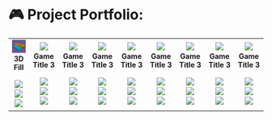 # 🎮 Project Portfolio:
<table> <tr> 
<!-- Game 1 -->
<td align="center">
  <img src="https://github.com/saitwalmayur/saitwalmayur/blob/main/icon/fill3d.png" width="100"/><br/>
  <strong>3D Fill</strong><br/><br/>
  <a href="https://www.gamepix.com/play/3d-fill" target="_blank">
    <img src="https://img.shields.io/badge/Play_Store-3DDC84?style=for-the-badge&logo=google-play&logoColor=white"/>
  </a><br/>
  <a href="https://www.gamepix.com/play/3d-fill" target="_blank">
    <img src="https://img.shields.io/badge/App_Store-0D96F6?style=for-the-badge&logo=app-store&logoColor=white"/>
  </a><br/>
  <a href="https://www.gamepix.com/play/3d-fill" target="_blank">
    <img src="https://img.shields.io/badge/WebGL_Play-FF6C37?style=for-the-badge&logo=unity&logoColor=white"/>
  </a>
</td>
<!-- Game 2 -->
<td align="center">
  <img src="https://via.placeholder.com/100" width="100"/><br/>
  <strong>Game Title 3</strong><br/><br/>
  <a href="https://play.google.com/store/apps/details?id=yourgameid" target="_blank">
    <img src="https://img.shields.io/badge/Play_Store-3DDC84?style=for-the-badge&logo=google-play&logoColor=white"/>
  </a><br/>
  <a href="https://apps.apple.com/app/yourgameid" target="_blank">
    <img src="https://img.shields.io/badge/App_Store-0D96F6?style=for-the-badge&logo=app-store&logoColor=white"/>
  </a><br/>
  <a href="https://github.com/saitwalmayur/saitwalmayur/blob/main/Project.md" target="_blank">
    <img src="https://img.shields.io/badge/WebGL_Play-FF6C37?style=for-the-badge&logo=unity&logoColor=white"/>
  </a>
</td>
<td align="center">
  <img src="https://via.placeholder.com/100" width="100"/><br/>
  <strong>Game Title 3</strong><br/><br/>
  <a href="https://play.google.com/store/apps/details?id=yourgameid" target="_blank">
    <img src="https://img.shields.io/badge/Play_Store-3DDC84?style=for-the-badge&logo=google-play&logoColor=white"/>
  </a><br/>
  <a href="https://apps.apple.com/app/yourgameid" target="_blank">
    <img src="https://img.shields.io/badge/App_Store-0D96F6?style=for-the-badge&logo=app-store&logoColor=white"/>
  </a><br/>
  <a href="https://github.com/saitwalmayur/saitwalmayur/blob/main/Project.md" target="_blank">
    <img src="https://img.shields.io/badge/WebGL_Play-FF6C37?style=for-the-badge&logo=unity&logoColor=white"/>
  </a>
</td>
<td align="center">
  <img src="https://via.placeholder.com/100" width="100"/><br/>
  <strong>Game Title 3</strong><br/><br/>
  <a href="https://play.google.com/store/apps/details?id=yourgameid" target="_blank">
    <img src="https://img.shields.io/badge/Play_Store-3DDC84?style=for-the-badge&logo=google-play&logoColor=white"/>
  </a><br/>
  <a href="https://apps.apple.com/app/yourgameid" target="_blank">
    <img src="https://img.shields.io/badge/App_Store-0D96F6?style=for-the-badge&logo=app-store&logoColor=white"/>
  </a><br/>
  <a href="https://github.com/saitwalmayur/saitwalmayur/blob/main/Project.md" target="_blank">
    <img src="https://img.shields.io/badge/WebGL_Play-FF6C37?style=for-the-badge&logo=unity&logoColor=white"/>
  </a>
</td>
<td align="center">
  <img src="https://via.placeholder.com/100" width="100"/><br/>
  <strong>Game Title 3</strong><br/><br/>
  <a href="https://play.google.com/store/apps/details?id=yourgameid" target="_blank">
    <img src="https://img.shields.io/badge/Play_Store-3DDC84?style=for-the-badge&logo=google-play&logoColor=white"/>
  </a><br/>
  <a href="https://apps.apple.com/app/yourgameid" target="_blank">
    <img src="https://img.shields.io/badge/App_Store-0D96F6?style=for-the-badge&logo=app-store&logoColor=white"/>
  </a><br/>
  <a href="https://github.com/saitwalmayur/saitwalmayur/blob/main/Project.md" target="_blank">
    <img src="https://img.shields.io/badge/WebGL_Play-FF6C37?style=for-the-badge&logo=unity&logoColor=white"/>
  </a>
</td>
<td align="center">
  <img src="https://via.placeholder.com/100" width="100"/><br/>
  <strong>Game Title 3</strong><br/><br/>
  <a href="https://play.google.com/store/apps/details?id=yourgameid" target="_blank">
    <img src="https://img.shields.io/badge/Play_Store-3DDC84?style=for-the-badge&logo=google-play&logoColor=white"/>
  </a><br/>
  <a href="https://apps.apple.com/app/yourgameid" target="_blank">
    <img src="https://img.shields.io/badge/App_Store-0D96F6?style=for-the-badge&logo=app-store&logoColor=white"/>
  </a><br/>
  <a href="https://github.com/saitwalmayur/saitwalmayur/blob/main/Project.md" target="_blank">
    <img src="https://img.shields.io/badge/WebGL_Play-FF6C37?style=for-the-badge&logo=unity&logoColor=white"/>
  </a>
</td>
<td align="center">
  <img src="https://via.placeholder.com/100" width="100"/><br/>
  <strong>Game Title 3</strong><br/><br/>
  <a href="https://play.google.com/store/apps/details?id=yourgameid" target="_blank">
    <img src="https://img.shields.io/badge/Play_Store-3DDC84?style=for-the-badge&logo=google-play&logoColor=white"/>
  </a><br/>
  <a href="https://apps.apple.com/app/yourgameid" target="_blank">
    <img src="https://img.shields.io/badge/App_Store-0D96F6?style=for-the-badge&logo=app-store&logoColor=white"/>
  </a><br/>
  <a href="https://github.com/saitwalmayur/saitwalmayur/blob/main/Project.md" target="_blank">
    <img src="https://img.shields.io/badge/WebGL_Play-FF6C37?style=for-the-badge&logo=unity&logoColor=white"/>
  </a>
</td>
<td align="center">
  <img src="https://via.placeholder.com/100" width="100"/><br/>
  <strong>Game Title 3</strong><br/><br/>
  <a href="https://play.google.com/store/apps/details?id=yourgameid" target="_blank">
    <img src="https://img.shields.io/badge/Play_Store-3DDC84?style=for-the-badge&logo=google-play&logoColor=white"/>
  </a><br/>
  <a href="https://apps.apple.com/app/yourgameid" target="_blank">
    <img src="https://img.shields.io/badge/App_Store-0D96F6?style=for-the-badge&logo=app-store&logoColor=white"/>
  </a><br/>
  <a href="https://github.com/saitwalmayur/saitwalmayur/blob/main/Project.md" target="_blank">
    <img src="https://img.shields.io/badge/WebGL_Play-FF6C37?style=for-the-badge&logo=unity&logoColor=white"/>
  </a>
</td>
<td align="center">
  <img src="https://via.placeholder.com/100" width="100"/><br/>
  <strong>Game Title 3</strong><br/><br/>
  <a href="https://play.google.com/store/apps/details?id=yourgameid" target="_blank">
    <img src="https://img.shields.io/badge/Play_Store-3DDC84?style=for-the-badge&logo=google-play&logoColor=white"/>
  </a><br/>
  <a href="https://apps.apple.com/app/yourgameid" target="_blank">
    <img src="https://img.shields.io/badge/App_Store-0D96F6?style=for-the-badge&logo=app-store&logoColor=white"/>
  </a><br/>
  <a href="https://github.com/saitwalmayur/saitwalmayur/blob/main/Project.md" target="_blank">
    <img src="https://img.shields.io/badge/WebGL_Play-FF6C37?style=for-the-badge&logo=unity&logoColor=white"/>
  </a>
</td>

</tr> 
</table>